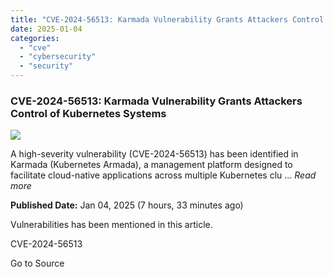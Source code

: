 ```yaml
---
title: "CVE-2024-56513: Karmada Vulnerability Grants Attackers Control of Kubernetes Systems"
date: 2025-01-04
categories: 
  - "cve"
  - "cybersecurity"
  - "security"
---
```


### CVE-2024-56513: Karmada Vulnerability Grants Attackers Control of Kubernetes Systems

![](https://upload.cvefeed.io/news/22257/thumbnail.jpg)

A high-severity vulnerability (CVE-2024-56513) has been identified in Karmada (Kubernetes Armada), a management platform designed to facilitate cloud-native applications across multiple Kubernetes clu ... _Read more_

**Published Date:** Jan 04, 2025 (7 hours, 33 minutes ago)

Vulnerabilities has been mentioned in this article.

CVE-2024-56513

Go to Source
